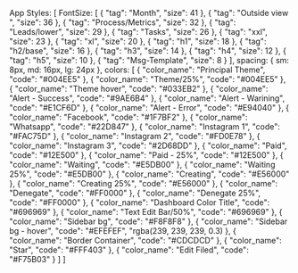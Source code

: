 App Styles: [
    FontSize: [
        {
            "tag": "Month",
            "size": 41
        },
        {
            "tag": "Outside view ",
            "size": 36
        },
        {
            "tag": "Process/Metrics",
            "size": 32
        },
        {
            "tag": "Leads/lower",
            "size": 29
        },
        {
            "tag": "Tasks",
            "size": 26
        },
        {
            "tag": "xxl",
            "size": 23
        },
        {
            "tag": "xl",
            "size": 20
        },
        {
            "tag": "h1",
            "size": 18
        },
        {
            "tag": "h2/base",
            "size": 16
        },
        {
            "tag": "h3",
            "size": 14
        },
        {
            "tag": "h4",
            "size": 12
        },
        {
            "tag": "h5",
            "size": 10
        },
        {
            "tag": "Msg-Template",
            "size": 8
        }
    ],
    spacing: {
        sm: 8px,
        md: 16px,
        lg: 24px
    },
    colors: [
        {
            "color_name": "Principal Theme",
            "code": "#004EE5"
        },
        {
            "color_name": "Theme/25%",
            "code": "#004EE5"
        },
        {
            "color_name": "Theme hover",
            "code": "#033EB2"
        },
        {
            "color_name": "Alert - Success",
            "code": "#9AE6B4"
        },
        {
            "color_name": "Alert - Warining",
            "code": "#E1CF6D"
        },
        {
            "color_name": "Alert - Error",
            "code": "#E94040"
        },
        {
            "color_name": "Facebook",
            "code": "#1F7BF2"
        },
        {
            "color_name": "Whatsapp",
            "code": "#22D847"
        },
        {
            "color_name": "Instagram 1",
            "code": "#FAC75D"
        },
        {
            "color_name": "Instagram 2",
            "code": "#FD0E78"
        },
        {
            "color_name": "Instagram 3",
            "code": "#2D68DD"
        },
        {
            "color_name": "Paid",
            "code": "#12E500"
        },
        {
            "color_name": "Paid - 25%",
            "code": "#12E500"
        },
        {
            "color_name": "Waiting",
            "code": "#E5DB00"
        },
        {
            "color_name": "Waiting 25%",
            "code": "#E5DB00"
        },
        {
            "color_name": "Creating",
            "code": "#E56000"
        },
        {
            "color_name": "Creating 25%",
            "code": "#E56000"
        },
        {
            "color_name": "Denegate",
            "code": "#FF0000"
        },
        {
            "color_name": "Denegate 25%",
            "code": "#FF0000"
        },
        {
            "color_name": "Dashboard Color Title",
            "code": "#696969"
        },
        {
            "color_name": "Text Edit Bar/50%",
            "code": "#696969"
        },
        {
            "color_name": "Sidebar bg",
            "code": "#F8F8F8"
        },
        {
            "color_name": "Sidebar bg - hover",
            "code": "#EFEFEF", "rgba(239, 239, 239, 0.3)
        },
        {
            "color_name": "Border Container",
            "code": "#CDCDCD"
        },
        {
            "color_name": "Star",
            "code": "#FFF403"
        },
        {
            "color_name": "Edit Filed",
            "code": "#F75B03"
        }
    ]
]
